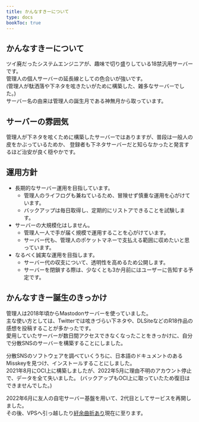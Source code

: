 ```yaml
---
title: かんなすきーについて
type: docs
bookToc: true
---
```


## かんなすきーについて

ツイ廃だったシステムエンジニアが、趣味で切り盛りしている18禁汎用サーバーです。  
管理人の個人サーバーの延長線としての色合いが強いです。  
(管理人が駄洒落や下ネタを呟きたいがために構築した、雑多なサーバーでした。)  
サーバー名の由来は管理人の誕生月である神無月から取っています。

## サーバーの雰囲気

管理人が下ネタを呟くために構築したサーバーではありますが、普段は一般人の皮をかぶっているためか、
登録者も下ネタサーバーだと知らなかったと発言するほど治安が良く穏やかです。

## 運用方針

- 長期的なサーバー運用を目指しています。
  - 管理人のライフログも兼ねているため、冒険せず慎重な運用を心がけています。
  - バックアップは毎日取得し、定期的にリストアできることを試験します。
- サーバーの大規模化はしません。
  - 管理人一人で手が届く規模で運用することを心がけています。
  - サーバー代も、管理人のポケットマネーで支払える範囲に収めたいと思っています。
- なるべく誠実な運用を目指します。
  - サーバー代の収支について、透明性を高めるため公開します。
  - サーバーを閉鎖する際は、少なくとも3か月前にはユーザーに告知する予定です。

## かんなすきー誕生のきっかけ

管理人は2018年頃からMastodonサーバーを使っていました。  
主な使い方としては、Twitterでは呟きづらい下ネタや、DLSiteなどのR18作品の感想を投稿することが多かったです。  
愛用していたサーバーが数日間アクセスできなくなったことをきっかけに、自分で分散SNSのサーバーを構築することにしました。  

分散SNSのソフトウェアを調べていくうちに、日本語のドキュメントのあるMisskeyを見つけ、インストールすることにしました。  
2021年8月にOCI上に構築しましたが、2022年5月に理由不明のアカウント停止で、データを全て失いました。
(バックアップもOCI上に取っていたため復旧はできませんでした。)

2022年6月に友人の自宅サーバー基盤を用いて、2代目としてサービスを再開しました。  
その後、VPSへ引っ越したり[紆余曲折あり](https://www.docswell.com/s/fono/ZP93P7-2023-12-16-fedilug#p15)現在に至ります。
